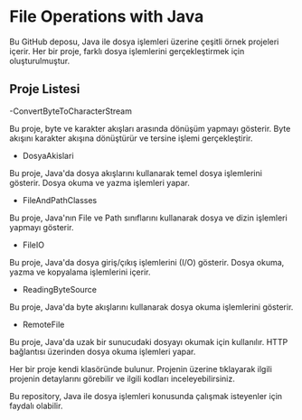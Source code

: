 # File Operations with Java
Bu GitHub deposu, Java ile dosya işlemleri üzerine çeşitli örnek projeleri içerir. Her bir proje, farklı dosya işlemlerini gerçekleştirmek için oluşturulmuştur.

## Proje Listesi
-ConvertByteToCharacterStream

Bu proje, byte ve karakter akışları arasında dönüşüm yapmayı gösterir. Byte akışını karakter akışına dönüştürür ve tersine işlemi gerçekleştirir.
- DosyaAkislari

Bu proje, Java'da dosya akışlarını kullanarak temel dosya işlemlerini gösterir. Dosya okuma ve yazma işlemleri yapar.
- FileAndPathClasses

Bu proje, Java'nın File ve Path sınıflarını kullanarak dosya ve dizin işlemleri yapmayı gösterir.
- FileIO

Bu proje, Java'da dosya giriş/çıkış işlemlerini (I/O) gösterir. Dosya okuma, yazma ve kopyalama işlemlerini içerir.
- ReadingByteSource

Bu proje, Java'da byte akışlarını kullanarak dosya okuma işlemlerini gösterir.
- RemoteFile

Bu proje, Java'da uzak bir sunucudaki dosyayı okumak için kullanılır. HTTP bağlantısı üzerinden dosya okuma işlemleri yapar.

Her bir proje kendi klasöründe bulunur. Projenin üzerine tıklayarak ilgili projenin detaylarını görebilir ve ilgili kodları inceleyebilirsiniz.

Bu repository, Java ile dosya işlemleri konusunda çalışmak isteyenler için faydalı olabilir.
